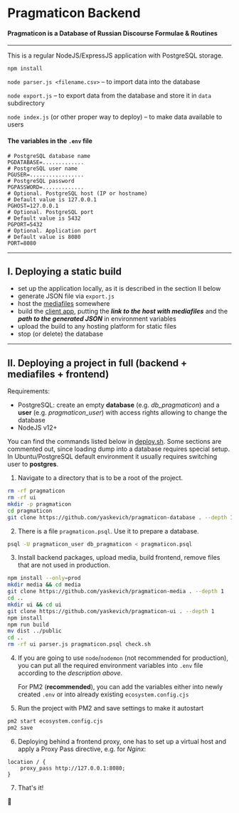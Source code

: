 # Pragmaticon Backend
#### Pragmaticon is a Database of Russian Discourse Formulae &amp; Routines
---

This is a regular NodeJS/ExpressJS application with PostgreSQL storage.

`npm install`

`node parser.js <filename.csv>` &ndash; to import data into the database

`node export.js` &ndash; to export data from the database and store it in `data` subdirectory

`node index.js` (or other proper way to deploy) &ndash; to make data available to users

#### The variables in the `.env` file

```shell
# PostgreSQL database name
PGDATABASE=.............
# PostgreSQL user name
PGUSER=.................
# PostgreSQL password
PGPASSWORD=.............
# Optional. PostgreSQL host (IP or hostname)
# Default value is 127.0.0.1
PGHOST=127.0.0.1
# Optional. PostgreSQL port
# Default value is 5432
PGPORT=5432
# Optional. Application port
# Default value is 8080
PORT=8080
```
---

## I. Deploying a static build

- set up the application locally, as it is described in the section II below
- generate JSON file via `export.js`
- host the [mediafiles](https://github.com/yaskevich/pragmaticon-media) somewhere
- build the [client app](https://github.com/yaskevich/pragmaticon-ui), putting the ***link to the host with mediafiles*** and the ***path to the generated JSON*** in environment variables
- upload the build to any hosting platform for static files
- stop (or delete) the database

---

## II. Deploying a project in full (backend + mediafiles + frontend)

Requirements:

- PostgreSQL: create an empty **database** (e.g. _db_pragmaticon_) and a **user** (e.g. _pragmaticon_user_) with access rights allowing to change the database
- NodeJS v12+

You can find the commands listed below in [deploy.sh](/deploy.sh). Some sections are commented out, since loading dump into a database requires special setup. In Ubuntu/PostgreSQL default environment it usually requires switching user to **postgres**.

1. Navigate to a directory that is to be a root of the project.

```bash
rm -rf pragmaticon
rm -rf ui
mkdir -p pragmaticon
cd pragmaticon
git clone https://github.com/yaskevich/pragmaticon-database . --depth 1
```

2. There is a file `pragmaticon.psql`. Use it to prepare a database.

```bash
psql -U pragmaticon_user db_pragmaticon < pragmaticon.psql
```

3. Install backend packages, upload media, build frontend, remove files that are not used in production.

```bash
npm install --only=prod
mkdir media && cd media
git clone https://github.com/yaskevich/pragmaticon-media . --depth 1
cd ..
mkdir ui && cd ui
git clone https://github.com/yaskevich/pragmaticon-ui . --depth 1
npm install
npm run build
mv dist ../public
cd ..
rm -rf ui parser.js pragmaticon.psql check.sh
```

4. If you are going to use `node`/`nodemon` (not recommended for production), you can put all the required environment variables into `.env` file according to the _description above_.

   For PM2 (**recommended**), you can add the variables either into newly created `.env` or into already existing `ecosystem.config.cjs`

5. Run the project with PM2 and save settings to make it autostart

```bash
pm2 start ecosystem.config.cjs
pm2 save
```

6. Deploying behind a frontend proxy, one has to set up a virtual host and apply a Proxy Pass directive, e.g. for _Nginx_:

```nginx
location / {
	proxy_pass http://127.0.0.1:8080;
}
```

7. That's it!

:space_invader:
